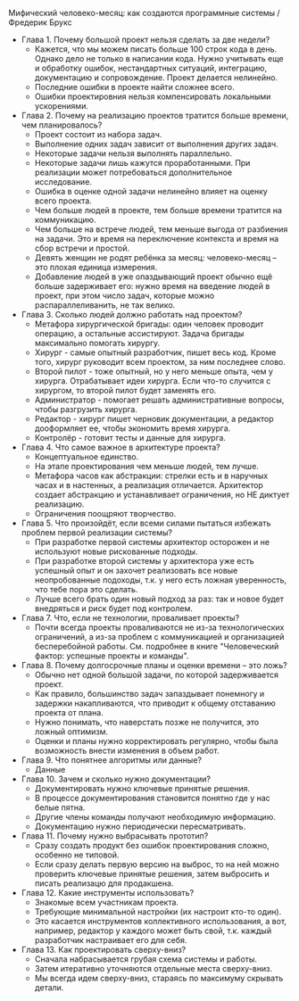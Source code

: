 Мифический человеко-месяц: как создаются программные системы / Фредерик Брукс

- Глава 1. Почему большой проект нельзя сделать за две недели?
  - Кажется, что мы можем писать больше 100 строк кода в день. Однако дело не только в написании кода. Нужно учитывать еще и обработку ошибок, нестандартных ситуаций, интеграцию, документацию и сопровождение. Проект делается нелинейно.
  - Последние ошибки в проекте найти сложнее всего.
  - Ошибки проектировния нельзя компенсировать локальными ускорениями.
- Глава 2. Почему на реализацию проектов тратится больше времени, чем планировалось?
  - Проект состоит из набора задач.
  - Выполнение одних задач зависит от выполнения других задач.
  - Некоторые задачи нельзя выполнять параллельно.
  - Некоторые задачи лишь кажутся проработанными. При реализации может потребоваться дополнительное исследование.
  - Ошибка в оценке одной задачи нелинейно влияет на оценку всего проекта.
  - Чем больше людей в проекте, тем больше времени тратится на коммуникацию.
  - Чем больше на встрече людей, тем меньше выгода от разбиения на задачи. Это и время на переключение контекста и время на сбор встречи и простой.
  - Девять женщин не родят ребёнка за месяц: человеко-месяц – это плохая единица измерения.
  - Добавление людей в уже опаздывающий проект обычно ещё больше задерживает его: нужно время на введение людей в проект, при этом число задач, которые можно распараллеливанить, не так велико.
- Глава 3. Сколько людей должно работать над проектом?
  - Метафора хирургической бригады: один человек проводит операцию, а остальные ассистируют. Задача бригады максимально помогать хирургу.
  - Хирург - самые опытный разработчик, пишет весь код. Кроме того, хирург руководит всем проектом, за ним последнее слово.
  - Второй пилот - тоже опытный, но у него меньше опыта, чем у хирурга. Отрабатывает идеи хирурга. Если что-то случится с хирургом, то второй пилот будет заменять его.
  - Администратор - помогает решать административные вопросы, чтобы разгрузить хирурга.
  - Редактор - хирург пишет черновик документации, а редактор дооформляет ее, чтобы экономить время хирурга.
  - Контролёр - готовит тесты и данные для хирурга.
- Глава 4. Что самое важное в архитектуре проекта?
  - Концептуальное единство.
  - На этапе проектирования чем меньше людей, тем лучше.
  - Метафора часов как абстракции: стрелки есть и в наручных часах и в настенных, а реализация отличается. Архитектор создает абстракцию и устанавливает ограничения, но НЕ диктует реализацию.
  - Ограничения поощряют творчество.
- Глава 5. Что произойдёт, если всеми силами пытаться избежать проблем первой реализации системы?
  - При разработке первой системы архитектор осторожен и не используют новые рискованные подходы.
  - При разработке второй системы у архитектора уже есть успешный опыт и он захочет реализовать все новые неопробованные подоходы, т.к. у него есть ложная уверенность, что тебе пора это сделать.
  - Лучше всего брать один новый подход за раз: так и новое будет внедряться и риск будет под контролем.
- Глава 7. Что, если не технологии, проваливает проекты?
  - Почти всегда проекты проваливаются не из-за технологических ограничений, а из-за проблем с коммуникацией и организацией бесперебойной работы. См. подробнее в книге "Человеческий фактор: успешные проекты и команды".
- Глава 8. Почему долгосрочные планы и оценки времени – это ложь?
  - Обычно нет одной большой задачи, по которой задерживается проект.
  - Как правило, большинство задач запаздывает понемногу и задержки накапливаются, что приводит к общему отставанию проекта от плана.
  - Нужно понимать, что наверстать позже не получится, это ложный оптимизм.
  - Оценки и планы нужно корректировать регулярно, чтобы была возможность внести изменения в объем работ.
- Глава 9. Что понятнее алгоритмы или данные?
  - Данные
- Глава 10. Зачем и сколько нужно документации?
  - Документировать нужно ключевые принятые решения.
  - В процессе документирования становится понятно где у нас белые пятна.
  - Другие члены команды получают необходимую информацию.
  - Документацию нужно периодически пересматривать.
- Глава 11. Почему нужно выбрасывать прототип?
  - Сразу создать продукт без ошибок проектирования сложно, особенно не типовой.
  - Если сразу делать первую версию на выброс, то на ней можно проверить ключевые принятые решения, затем выбросить и писать реализацю для продакшена.
- Глава 12. Какие инструменты использовать?
  - Знакомые всем участникам проекта.
  - Требующие минимальной настройки (их настроит кто-то один).
  - Это касается инструментов коллективного использования, а вот, например, редактор у каждого может быть свой, т.к. каждый разработчик настраивает его для себя.
- Глава 13. Как проектировать сверху-вниз?
  - Сначала набрасывается грубая схема системы и работы.
  - Затем итеративно уточняются отдельные места сверху-вниз.
  - Мы всегда идем сверху-вниз, стараясь по максимуму скрывать детали.
